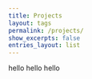```yaml
---
title: Projects
layout: tags
permalink: /projects/
show_excerpts: false
entries_layout: list
---
```


hello hello hello